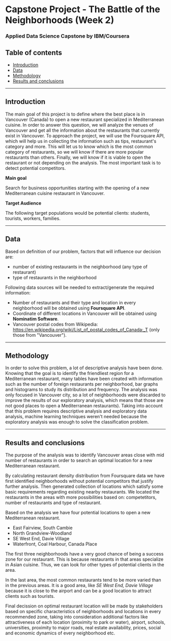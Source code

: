 # Capstone Project - The Battle of the Neighborhoods (Week 2)

### Applied Data Science Capstone by IBM/Coursera

## Table of contents
* [Introduction](#introduction)
* [Data](#data)
* [Methodology](#methodology)
* [Results and conclusions](#results-and-conclusions)

---

## Introduction
The main goal of this project is to define where the best place is in Vancouver (Canada) to open a new restaurant specialized in Mediterranean cuisine. In order to answer this question, we will analyze the venues of Vancouver and get all the information about the restaurants that currently exist in Vancouver. To approach the project, we will use the Foursquare API, which will help us in collecting the information such as tips, restaurant's category and more. This will let us to know which is the most common category of restaurants, so we will know if there are more popular restaurants than others. Finally, we will know if it is viable to open the restaurant or not depending on the analysis. The most important task is to detect potential competitors.

**Main goal**

Search for business opportunities starting with the opening of a new Mediterranean cuisine restaurant in Vancouver.

**Target Audience**

The following target populations would be potential clients: students, tourists, workers, families.

---

## Data

Based on definition of our problem, factors that will influence our decision are:
* number of existing restaurants in the neighborhood (any type of restaurant)
* type of restaurants in the neighborhood

Following data sources will be needed to extract/generate the required information:
* Number of restaurants and their type and location in every neighborhood will be obtained using **Foursquare API**.
* Coordinate of different locations in Vancouver will be obtained using **Nominatim Software**.
* Vancouver postal codes from Wikipedia: https://en.wikipedia.org/wiki/List_of_postal_codes_of_Canada:_T (only those from "Vancouver").

---

## Methodology

In order to solve this problem, a lot of descriptive analysis have been done. Knowing that the goal is to identify the friendliest region for a Mediterranean restaurant, many tables have been created with information such as the number of foreign restaurants per neighborhood, bar graphs and histograms to study its distribution and frequency. The analysis was only focused in Vancouver city, so a lot of neighborhoods were discarded to improve the results of our exploratory analysis, which means that those are not good places to open a Mediterranean restaurants). Taking into account that this problem requires descriptive analysis and exploratory data analysis, machine learning techniques weren't needed because the exploratory analysis was enough to solve the classification problem.

---

## Results and conclusions

The purpose of the analysis was to identify Vancouver areas close with mid number of restaurants in order to search an optimal location for a new Mediterranean restaurant.

By calculating restaurant density distribution from Foursquare data we have first identified neighborhoods without potential competitors that justify further analysis. Then generated collection of locations which satisfy some basic requirements regarding existing nearby restaurants. We located the restaurants in the areas with more possibilities based on: competetitors, number of restaurants and type of restaurant.

Based on the analysis we have four potential locations to open a new Mediterranean restaurant.

- East Fairview, South Cambie
- North Grandview-Woodland
- SE West End, Davie Village
- Waterfront, Coal Harbour, Canada Place

The first three neighborhoods have a very good chance of being a success zone for our restaurant. This is because restaurants in that areas specialize in Asian cuisine. Thus, we can look for other types of potential clients in the area.

In the last area, the most common restaurants tend to be more varied than in the previous areas. It is a good area, like *SE West End, Davie Village* because it is close to the airport and can be a good location to attract clients such as tourists.

Final decission on optimal restaurant location will be made by stakeholders based on specific characteristics of neighborhoods and locations in every recommended zone, taking into consideration additional factors like attractiveness of each location (proximity to park or water), airport, schools, universities, proximity to major roads, real estate availability, prices, social and economic dynamics of every neighborhood etc.
